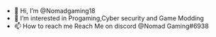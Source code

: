 - 👋 Hi, I’m @Nomadgaming18
- 👀 I’m interested in Progaming,Cyber security and Game Modding
- 📫 How to reach me Reach Me on discord @Nomad Gaming#6938


